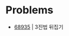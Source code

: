 # Problems

- [68935](https://programmers.co.kr/learn/courses/30/lessons/68935?language=java) | 3진법 뒤집기